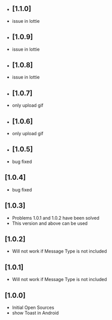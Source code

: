 - ## [1.1.0]

- issue in lottie

- ## [1.0.9]

- issue in lottie

- ## [1.0.8]

- issue in lottie

- ## [1.0.7]

- only upload gif

- ## [1.0.6]

- only upload gif

- ## [1.0.5]

- bug fixed

## [1.0.4]

- bug fixed

## [1.0.3]

- Problems 1.0.1 and 1.0.2 have been solved 
- This version and above can be used

## [1.0.2]

- Will not work if Message Type is not included

## [1.0.1]

- Will not work if Message Type is not included

## [1.0.0]

- Initial Open Sources
- show Toast in Android
